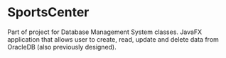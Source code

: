 # SportsCenter
Part of project for Database Management System classes.
JavaFX application that allows user to create, read, update and delete data from OracleDB (also previously designed).
